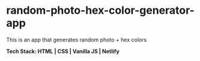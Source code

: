 # random-photo-hex-color-generator-app

This is an app that generates random photo + hex colors

**Tech Stack: HTML | CSS | Vanilla JS | Netlify**
